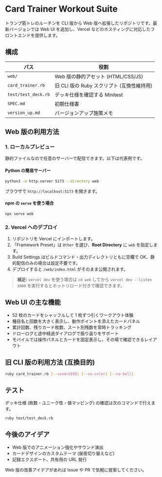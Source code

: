 # Card Trainer Workout Suite

トランプ筋トレのルーチンを CLI 版から Web 版へ拡張したリポジトリです。最新バージョンでは Web UI を追加し、Vercel などのホスティングに対応したフロントエンドを提供します。

## 構成

| パス | 役割 |
| --- | --- |
| `web/` | Web 版の静的アセット (HTML/CSS/JS) |
| `card_trainer.rb` | 旧 CLI 版の Ruby スクリプト (互換性維持用) |
| `test/test_deck.rb` | デッキ仕様を確認する Minitest |
| `SPEC.md` | 初期仕様書 |
| `version_up.md` | バージョンアップ施策メモ |

## Web 版の利用方法

### 1. ローカルプレビュー

静的ファイルなので任意のサーバーで配信できます。以下は代表例です。

#### Python の簡易サーバー
```bash
python3 -m http.server 5173 --directory web
```
ブラウザで `http://localhost:5173` を開きます。

#### npm の `serve` を使う場合
```bash
npx serve web
```

### 2. Vercel へのデプロイ

1. リポジトリを Vercel にインポートします。
2. 「Framework Preset」は `Other` を選び、**Root Directory** に `web` を指定します。
3. Build Settings はビルドコマンド・出力ディレクトリともに空欄で OK、静的配信のみの場合は設定不要です。
4. デプロイすると `/web/index.html` がそのまま公開されます。

> **補足:** `vercel dev` を使う場合は `cd web` してから `vercel dev --listen 3000` を実行するとホットリロード付きで確認できます。

## Web UI の主な機能

- 52 枚のカードをシャッフルして 1 枚ずつ引くワークアウト体験
- 種目名と回数を大きく表示し、動作ポイントを添えたカードパネル
- 累計回数、残りカード枚数、スート別残数を常時トラッキング
- ドローログと途中経過ダイアログで振り返りをサポート
- モバイルでは操作パネルとカードを固定表示し、その場で確認できるレイアウト

## 旧 CLI 版の利用方法 (互換目的)

```bash
ruby card_trainer.rb [--seed=SEED] [--no-color] [--no-bell]
```

## テスト

デッキ仕様 (枚数・ユニーク性・値マッピング) の確認は次のコマンドで行えます。

```bash
ruby test/test_deck.rb
```

## 今後のアイデア

- Web 版でのアニメーション強化やサウンド演出
- カードデザインのカスタムテーマ (昼夜切り替えなど)
- 記録エクスポート、共有用の URL 発行

Web 版の改善アイデアがあれば Issue や PR で気軽に提案してください。
